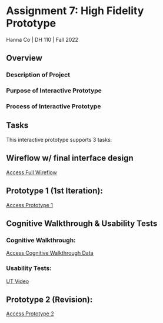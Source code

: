 # Assignment 7: High Fidelity Prototype
Hanna Co | DH 110 | Fall 2022

## Overview
### Description of Project

### Purpose of Interactive Prototype

### Process of Interactive Prototype

## Tasks
This interactive prototype supports 3 tasks:

## Wireflow w/ final interface design

[Access Full Wireflow]()


## Prototype 1 (1st Iteration):
[Access Prototype 1]()

## Cognitive Walkthrough & Usability Tests

### Cognitive Walkthrough:
[Access Cognitive Walkthrough Data](https://docs.google.com/spreadsheets/d/15HXr6no3cgMHEjqRma5v7XQxy8vVqJVEQpGMI2l1gDA/edit?usp=sharing)


### Usability Tests:
[UT Video]()

## Prototype 2 (Revision):

[Access Prototype 2]()
